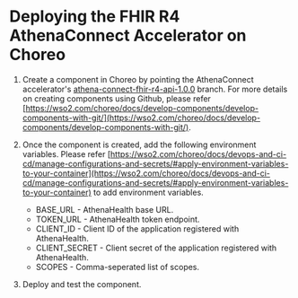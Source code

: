 # Deploying the FHIR R4 AthenaConnect Accelerator on Choreo

1. Create a component in Choreo by pointing the AthenaConnect accelerator's [athena-connect-fhir-r4-api-1.0.0](https://github.com/wso2/docker-open-healthcare-accelerators/tree/athena-connect-fhir-r4-api-1.0.0) branch. For more details on creating components using Github, please refer [https://wso2.com/choreo/docs/develop-components/develop-components-with-git/](https://wso2.com/choreo/docs/develop-components/develop-components-with-git/).

2. Once the component is created, add the following environment variables. Please refer [https://wso2.com/choreo/docs/devops-and-ci-cd/manage-configurations-and-secrets/#apply-environment-variables-to-your-container](https://wso2.com/choreo/docs/devops-and-ci-cd/manage-configurations-and-secrets/#apply-environment-variables-to-your-container) to add environment variables.
    * BASE_URL - AthenaHealth base URL.
    * TOKEN_URL - AthenaHealth token endpoint.
    * CLIENT_ID - Client ID of the application registered with AthenaHealth.
    * CLIENT_SECRET - Client secret of the application registered with AthenaHealth.
    * SCOPES - Comma-seperated list of scopes.

3. Deploy and test the component.
